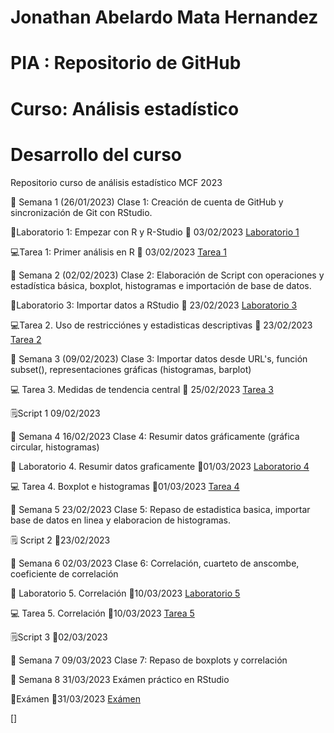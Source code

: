 # Jonathan Abelardo Mata Hernandez 

# PIA : Repositorio de GitHub

# Curso: Análisis estadístico

# Desarrollo del curso

Repositorio curso de análisis estadístico MCF 2023

📆 Semana 1 (26/01/2023)
Clase 1: Creación de cuenta de GitHub y sincronización de Git con RStudio.

🔬Laboratorio 1: Empezar con R y R-Studio 📅 03/02/2023 [Laboratorio 1](https://github.com/mata2301/Analisis_estadistico_2023/blob/main/Laboratorios/laboratorio%201/laboratorio-1_-Jonathan-Mata.R.pdf)

💻Tarea 1: Primer análisis en R 📅 03/02/2023 [Tarea 1](https://github.com/mata2301/Analisis_estadistico_2023/blob/main/Tareas/tarea%201/Tarea-1_-Jonathan-Abelardo-Mata-Hernadez-parte-2.r.pdf) 


📆 Semana 2 (02/02/2023)
Clase 2: Elaboración de Script con operaciones y estadística básica, boxplot, histogramas e importación de base de datos.

🔬Laboratorio 3: Importar datos a RStudio 📅 23/02/2023 [Laboratorio 3](https://github.com/mata2301/Analisis_estadistico_2023/blob/main/Laboratorios/Laboratorio%203/Laboratorio-3_-Jonathan-Abelardo-Mata-Hernandez.R.pdf)

💻Tarea 2. Uso de restricciónes y estadisticas descriptivas 📅 23/02/2023 [Tarea 2 ](https://github.com/mata2301/Analisis_estadistico_2023/blob/main/Tareas/tarea%202/Tarea%202_Jonathan%20Abelardo%20Mata%20Hernandez.pdf)

📆 Semana 3 (09/02/2023)
Clase 3: Importar datos desde URL's, función subset(), representaciones
gráficas (histogramas, barplot)

💻 Tarea 3. Medidas de tendencia central 📅 25/02/2023 [Tarea 3](https://github.com/mata2301/Analisis_estadistico_2023/blob/main/Tareas/Tarea%203/tarea%203_%20Jonathan%20Abelardo%20Mata%20Hernandez.pdf)

🗒️Script 1 09/02/2023

📆 Semana 4 16/02/2023
Clase 4: Resumir datos gráficamente (gráfica circular, histogramas)

🔬 Laboratorio 4. Resumir datos graficamente 📅01/03/2023 [Laboratorio 4](https://github.com/mata2301/Analisis_estadistico_2023/blob/main/Laboratorios/laboratorio%204/laboratorio4_Jonathan_Mata.R.pdf)

💻 Tarea 4. Boxplot e histogramas 📅01/03/2023 [Tarea 4](https://github.com/mata2301/Analisis_estadistico_2023/blob/main/Tareas/tarea%204/tarea-4-Jonathan-Abelardo-Mata-Hern%C3%A1ndez.R.pdf)

📆 Semana 5 23/02/2023
Clase 5: Repaso de estadistica basica, importar base de datos en linea y elaboracion de histogramas.

🗒️ Script 2 📅23/02/2023

📆 Semana 6 02/03/2023 
Clase 6:  Correlación, cuarteto de anscombe, coeficiente de correlación

🔬  Laboratorio 5. Correlación 📅10/03/2023 [Laboratorio 5](https://github.com/mata2301/Analisis_estadistico_2023/blob/main/Laboratorios/laboratorio%205/lab5_Jonathan_Abelardo_Mata_Hernandez.R.pdf)

💻  Tarea 5. Correlación 📅10/03/2023 [Tarea 5](https://github.com/mata2301/Analisis_estadistico_2023/blob/main/Tareas/tarea%205/tarea5-Jonathan_Abelardo_Mata_Hernandez.R.pdf)

🗒️Script 3 📅02/03/2023


📆 Semana 7 09/03/2023
Clase 7: Repaso de boxplots y correlación

📆 Semana 8 31/03/2023
Exámen práctico en RStudio

📄Exámen 📅31/03/2023 [Exámen](https://github.com/mata2301/Analisis_estadistico_2023/blob/main/Examen/Examen-Practico_Jonathan%20Mata.pdf)












[]




